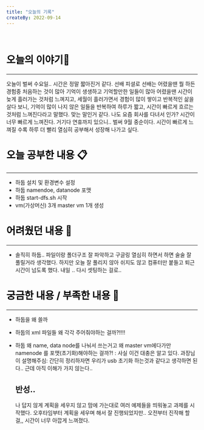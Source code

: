 ```yaml
---
title: "오늘의 기록"
createBy: 2022-09-14
---
```



<br>

<h2 style="font-size:26px; color:black ">오늘의 이야기🧧</h2>

--- 
오늘이 벌써 수요일.. 시간은 정말 짧아진거 같다. 선배 피셜로 선배는 어렸을땐 뭘 하든 경험중 처음하는 것이 많아 기억이 생생하고 기억할만한 일들이 많아 어렸을땐
시간이 늦게 흘러가는 것처럼 느껴지고, 세월이 흘러가면서 경험이 많이 쌓이고 반복적인 삶을 살다 보니, 기억이 많이 나지 않은 일들을 반복하여 하루가 짧고, 시간이 빠르게 
흐르는 것처럼 느껴진다라고 말했다. 맞는 말인거 같다. 나도 요즘 회사를 다녀서 인가? 시간이 너무 빠르게 느껴진다. 거기다 연휴까지 있으니.. 벌써 9월 중순이다. 시간이 빠르게 느껴질 수록
하루 더 빨리 열심히 공부해서 성장해 나가고 싶다.

####  
<h2 style="font-size:26px; color:black ">오늘 공부한 내용 📋</h2>

---
- 하둡 설치 및 환경변수 설정
- 하둡 namendoe, datanode 포맷
- 하둡 start-dfs.sh 시작
- vm(가상머신)  3개 master vm 1개 생성



<h2 style="font-size:26px; color:black ">어려웠던 내용 🤢</h2>

---
- 솔직히 하둡.. 파일이랑 폴더구조 잘 파악하고 구글링 열심히 하면서 하면 술술 잘 풀릴거라 생각했다.
  하지만 오늘 잘 풀리지 않아 쉬지도 않고 컴퓨터만 붙들고 퇴근시간이 넘도록 했다. 내일 .. 다시 셋팅하는 걸로..

<h2 style="font-size:26px; color:black ">궁금한 내용 / 부족한 내용 🧐</h2>

---
- 하둡을 왜 쓸까
- 하둡의 xml 파일들 왜 각각 주어줘야하는 걸까?!!!!
- 하둡 왜 name, data node를 나눠서 쓰는거고 왜 master vm에다가만 namenode 를 포맷(초기화)해야하는 걸까?! : 사실 이건 대충은 알고 있다.
  과장님이 설명해주심: 간단히 정리하자면 우리가 usb 초기화 하는것과 같다고 생각하면 된다.. 근데 아직 이해가 가지 않는다..

  반성..
  ---
  나 답지 않게 계획을 세우지 않고 맘에 가는대로 여러 예제들을 띄워놓고 과제를 시작했다. 오후타임부터 계획을 세우며 해서 잘 진행되었지만.. 오전부터 진작해 할걸,, 시간이 너무 아깝게 느껴졌다.



